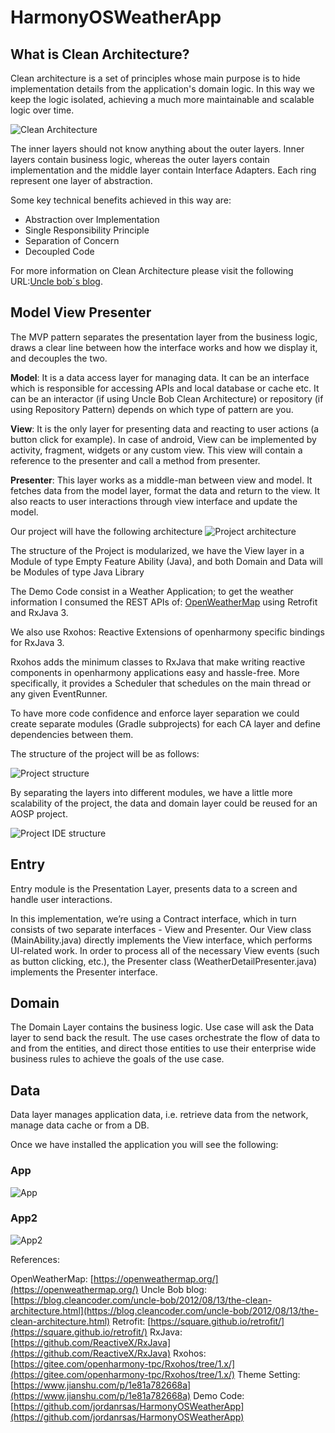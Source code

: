 # HarmonyOSWeatherApp

## What is Clean Architecture?
Clean architecture is a set of principles whose main purpose is to hide implementation details from the application's domain logic.
In this way we keep the logic isolated, achieving a much more maintainable and scalable logic over time.

![Clean Architecture](assets/cleanarchitecture.jpg?raw=true "Clean Architecture")

The inner layers should not know anything about the outer layers. Inner layers contain business logic, whereas the outer layers contain implementation and the middle layer contain Interface Adapters. Each ring represent one layer of abstraction.

Some key technical benefits achieved in this way are:

* Abstraction over Implementation
* Single Responsibility Principle
* Separation of Concern
* Decoupled Code

For more information on Clean Architecture please visit the following URL:[Uncle bob´s blog](https://blog.cleancoder.com/uncle-bob/2012/08/13/the-clean-architecture.html).

## Model View Presenter

The MVP pattern separates the presentation layer from the business logic, draws a clear line between how the interface works and how we display it, and decouples the two.

**Model**: It is a data access layer for managing data. It can be an interface which is responsible for accessing APIs and local database or cache etc. It can be an interactor (if using Uncle Bob Clean Architecture) or repository (if using Repository Pattern) depends on which type of pattern are you.

**View**: It is the only layer for presenting data and reacting to user actions (a button click for example). In case of android, View can be implemented by activity, fragment, widgets or any custom view. This view will contain a reference to the presenter and call a method from presenter.

**Presenter**: This layer works as a middle-man between view and model. It fetches data from the model layer, format the data and return to the view. It also reacts to user interactions through view interface and update the model.

Our project will have the following architecture
![Project architecture](assets/project_architecture.png?raw=true "Project architecture")

The structure of the Project is modularized, we have the View layer in a Module of type Empty Feature Ability (Java), and both Domain and Data will be Modules of type Java Library

The Demo Code consist in a Weather Application; to get the weather information I consumed the REST APIs of: [OpenWeatherMap](https://openweathermap.org/) using Retrofit and RxJava 3.

We also use Rxohos: Reactive Extensions of openharmony specific bindings for RxJava 3.

Rxohos adds the minimum classes to RxJava that make writing reactive components in openharmony applications easy and hassle-free. More specifically, it provides a Scheduler that schedules on the main thread or any given EventRunner.

To have more code confidence and enforce layer separation we could create separate modules (Gradle subprojects) for each CA layer and define dependencies between them.

The structure of the project will be as follows:

![Project structure](assets/project_structure.png?raw=true "Project structure")

By separating the layers into different modules, we have a little more scalability of the project, the data and domain layer could be reused for an AOSP project. 

![Project IDE structure](assets/estructura.png?raw=true "Project IDE structure")

## Entry
Entry module is the Presentation Layer, presents data to a screen and handle user interactions.

In this implementation, we’re using a Contract interface, which in turn consists of two separate interfaces - View and Presenter. Our View class (MainAbility.java) directly implements the View interface, which performs UI-related work. In order to process all of the necessary View events (such as button clicking, etc.), the Presenter class (WeatherDetailPresenter.java) implements the Presenter interface.

## Domain
The Domain Layer contains the business logic. Use case will ask the Data layer to send back the result. The use cases orchestrate the flow of data to and from the entities, and direct those entities to use their enterprise wide business rules to achieve the goals of the use case.

## Data 
Data layer manages application data, i.e. retrieve data from the network, manage data cache or from a DB.

Once we have installed the application you will see the following:

### App
![App](assets/Capture.PNG?raw=true "Weather App")

### App2
![App2](assets/Capture2.PNG?raw=true "Weather App 2")

References:

OpenWeatherMap:  [https://openweathermap.org/](https://openweathermap.org/)
Uncle Bob blog:  [https://blog.cleancoder.com/uncle-bob/2012/08/13/the-clean-architecture.html](https://blog.cleancoder.com/uncle-bob/2012/08/13/the-clean-architecture.html)
Retrofit:  [https://square.github.io/retrofit/](https://square.github.io/retrofit/)
RxJava:  [https://github.com/ReactiveX/RxJava](https://github.com/ReactiveX/RxJava)
Rxohos:  [https://gitee.com/openharmony-tpc/Rxohos/tree/1.x/](https://gitee.com/openharmony-tpc/Rxohos/tree/1.x/)
Theme Setting: [https://www.jianshu.com/p/1e81a782668a](https://www.jianshu.com/p/1e81a782668a)
Demo Code: [https://github.com/jordanrsas/HarmonyOSWeatherApp](https://github.com/jordanrsas/HarmonyOSWeatherApp)
